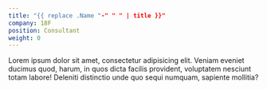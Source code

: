 ```yaml
---
title: "{{ replace .Name "-" " " | title }}"
company: 18F
position: Consultant
weight: 0
---
```


Lorem ipsum dolor sit amet, consectetur adipisicing elit. Veniam eveniet ducimus quod, harum, in quos dicta facilis provident, voluptatem nesciunt totam labore! Deleniti distinctio unde quo sequi numquam, sapiente mollitia?
